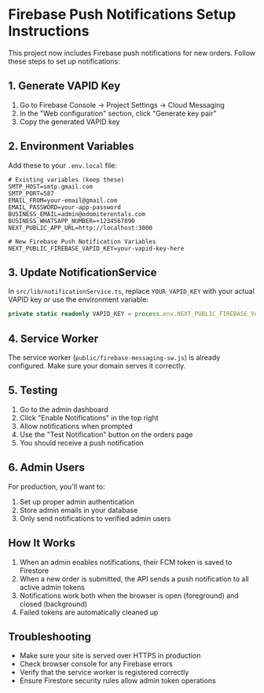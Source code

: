 # Firebase Push Notifications Setup Instructions

This project now includes Firebase push notifications for new orders. Follow these steps to set up notifications:

## 1. Generate VAPID Key

1. Go to Firebase Console -> Project Settings -> Cloud Messaging
2. In the "Web configuration" section, click "Generate key pair"
3. Copy the generated VAPID key

## 2. Environment Variables

Add these to your `.env.local` file:

```
# Existing variables (keep these)
SMTP_HOST=smtp.gmail.com
SMTP_PORT=587
EMAIL_FROM=your-email@gmail.com
EMAIL_PASSWORD=your-app-password
BUSINESS_EMAIL=admin@odomiterentals.com
BUSINESS_WHATSAPP_NUMBER=+1234567890
NEXT_PUBLIC_APP_URL=http://localhost:3000

# New Firebase Push Notification Variables
NEXT_PUBLIC_FIREBASE_VAPID_KEY=your-vapid-key-here
```

## 3. Update NotificationService

In `src/lib/notificationService.ts`, replace `YOUR_VAPID_KEY` with your actual VAPID key or use the environment variable:

```typescript
private static readonly VAPID_KEY = process.env.NEXT_PUBLIC_FIREBASE_VAPID_KEY || 'YOUR_VAPID_KEY';
```

## 4. Service Worker

The service worker (`public/firebase-messaging-sw.js`) is already configured. Make sure your domain serves it correctly.

## 5. Testing

1. Go to the admin dashboard
2. Click "Enable Notifications" in the top right
3. Allow notifications when prompted
4. Use the "Test Notification" button on the orders page
5. You should receive a push notification

## 6. Admin Users

For production, you'll want to:
1. Set up proper admin authentication
2. Store admin emails in your database
3. Only send notifications to verified admin users

## How It Works

1. When an admin enables notifications, their FCM token is saved to Firestore
2. When a new order is submitted, the API sends a push notification to all active admin tokens
3. Notifications work both when the browser is open (foreground) and closed (background)
4. Failed tokens are automatically cleaned up

## Troubleshooting

- Make sure your site is served over HTTPS in production
- Check browser console for any Firebase errors
- Verify that the service worker is registered correctly
- Ensure Firestore security rules allow admin token operations
